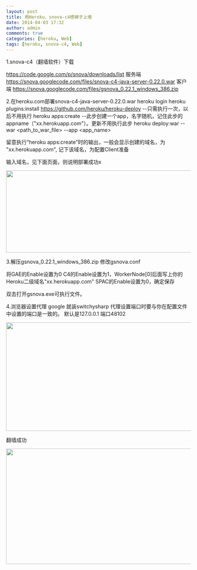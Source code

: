 ```yaml
---
layout: post
title: 用Heroku、snova-c4搭梯子上墙
date: 2014-04-03 17:32
author: admin
comments: true
categories: [heroku, Web]
tags: [heroku, snova-c4, Web]
---
```

1.snova-c4（翻墙软件）下载

https://code.google.com/p/snova/downloads/list
服务端
https://snova.googlecode.com/files/snova-c4-java-server-0.22.0.war
客户端
https://snova.googlecode.com/files/gsnova_0.22.1_windows_386.zip

2.在heroku.com部署snova-c4-java-server-0.22.0.war
heroku login
heroku plugins:install https://github.com/heroku/heroku-deploy --只需执行一次，以后不用执行
heroku apps:create --此步创建一个app，名字随机，记住此步的appname（"xx.herokuapp.com"）。更新不用执行此步
heroku deploy:war --war &lt;path_to_war_file&gt; --app &lt;app_name&gt;

留意执行“heroku apps:create”时的输出，一般会显示创建的域名，为 "xx.herokuapp.com", 记下该域名，为配置Client准备

输入域名，见下面页面，则说明部署成功x

<img class="alignnone" alt="" src="http://a.hiphotos.bdimg.com/album/s%3D550%3Bq%3D90%3Bc%3Dxiangce%2C100%2C100/sign=14c620458fb1cb133a693c16ed6f2773/5fdf8db1cb134954294da3ce544e9258d0094acc.jpg?referer=9acfb38b708b47109738c9fcb6c2&amp;x=.jpg" width="550" height="224" />

3.解压gsnova_0.22.1_windows_386.zip
修改gsnova.conf

将GAE的Enable设置为0
C4的Enable设置为1，WorkerNode[0]后面写上你的Heroku二级域名"xx.herokuapp.com"
SPAC的Enable设置为0，确定保存

双击打开gsnova.exe可执行文件。

4.浏览器设置代理
google 就装switchysharp
代理设置端口时要与你在配置文件中设置的端口是一致的。
默认是127.0.0.1 端口48102

<img class="alignnone" alt="" src="http://f.hiphotos.bdimg.com/album/s%3D550%3Bq%3D90%3Bc%3Dxiangce%2C100%2C100/sign=e4cac96a80025aafd7327ececbd6da59/72f082025aafa40f7e224177a964034f79f019b7.jpg?referer=b20f9de59c2f070806121e30676e&amp;x=.jpg" width="550" height="296" />

翻墙成功

<img class="alignnone" alt="" src="http://f.hiphotos.bdimg.com/album/s%3D550%3Bq%3D90%3Bc%3Dxiangce%2C100%2C100/sign=9320d649ff1f4134e437057b1524e4f7/a9d3fd1f4134970a05705b8597cad1c8a7865d1c.jpg?referer=b4f54741b4fd5266fe3c08249bf2&amp;x=.jpg" width="550" height="315" />
